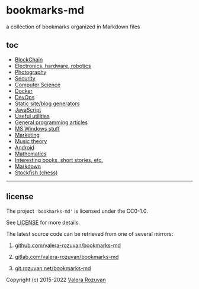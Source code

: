 # bookmarks-md

a collection of bookmarks organized in Markdown files

## toc

- [BlockChain](blockchain/)
- [Electronics, hardware, robotics](electronics-hardware-robotics/)
- [Photography](photography/)
- [Security](security/)
- [Computer Science](computer-science/)
- [Docker](docker/)
- [DevOps](devops/)
- [Static site/blog generators](static-site-blog-generators/)
- [JavaScript](javascript/)
- [Useful utilities](useful-utilities/)
- [General programming articles](general-programming-articles/)
- [MS Windows stuff](ms-windows-stuff/)
- [Marketing](marketing/)
- [Music theory](music-theory/)
- [Android](android/)
- [Mathematics](mathematics/)
- [Interesting books, short stories, etc.](interesting-books-short-stories-etc/)
- [Markdown](markdown/)
- [Stockfish (chess)](https://en.wikipedia.org/wiki/Stockfish_(chess))

---

## license

The project `'bookmarks-md'` is licensed under the CC0-1.0.

See [LICENSE](./LICENSE) for more details.

The latest source code can be retrieved from one of several mirrors:

1. [github.com/valera-rozuvan/bookmarks-md](https://github.com/valera-rozuvan/bookmarks-md)

2. [gitlab.com/valera-rozuvan/bookmarks-md](https://gitlab.com/valera-rozuvan/bookmarks-md)

3. [git.rozuvan.net/bookmarks-md](https://git.rozuvan.net/bookmarks-md)

Copyright (c) 2015-2022 [Valera Rozuvan](https://valera.rozuvan.net/)
